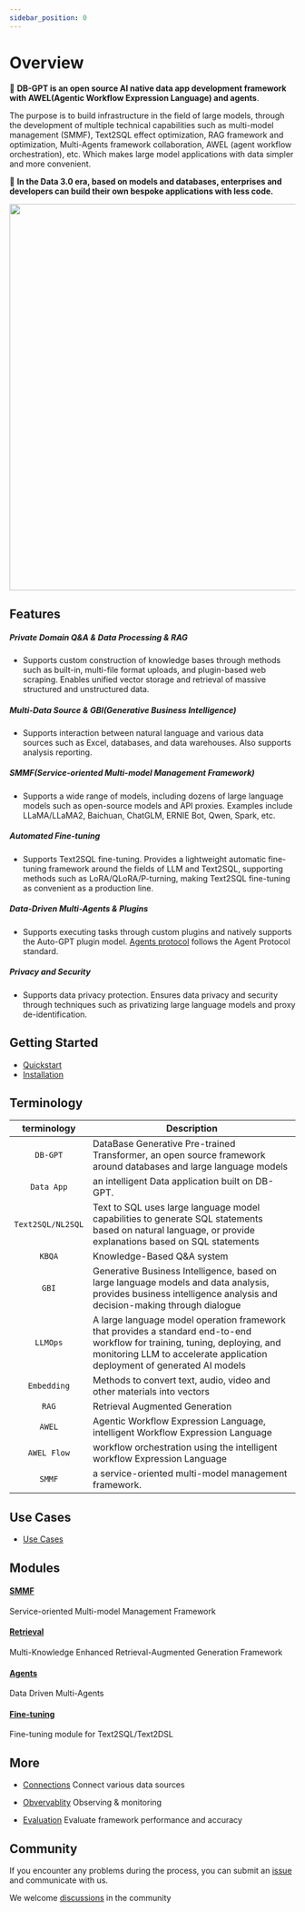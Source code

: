 ```yaml
---
sidebar_position: 0
---
```


# Overview

🤖 **DB-GPT is an open source AI native data app development framework with AWEL(Agentic Workflow Expression Language) and agents**. 

The purpose is to build infrastructure in the field of large models, through the development of multiple technical capabilities such as multi-model management (SMMF), Text2SQL effect optimization, RAG framework and optimization, Multi-Agents framework collaboration, AWEL (agent workflow orchestration), etc. Which makes large model applications with data simpler and more convenient.


🚀 **In the Data 3.0 era, based on models and databases, enterprises and developers can build their own bespoke applications with less code.**

<p align="left">
  <img src={'/img/dbgpt.png'} width="680px" />
</p>


## Features

##### Private Domain Q&A & Data Processing & RAG
- Supports custom construction of knowledge bases through methods such as built-in, multi-file format uploads, and plugin-based web scraping. Enables unified vector storage and retrieval of massive structured and unstructured data.

##### Multi-Data Source & GBI(Generative Business Intelligence)
- Supports interaction between natural language and various data sources such as Excel, databases, and data warehouses. Also supports analysis reporting. 

##### SMMF(Service-oriented Multi-model Management Framework)
- Supports a wide range of models, including dozens of large language models such as open-source models and API proxies. Examples include LLaMA/LLaMA2, Baichuan, ChatGLM, ERNIE Bot, Qwen, Spark, etc.

##### Automated Fine-tuning
- Supports Text2SQL fine-tuning. Provides a lightweight automatic fine-tuning framework around the fields of LLM and Text2SQL, supporting methods such as LoRA/QLoRA/P-turning, making Text2SQL fine-tuning as convenient as a production line.
##### Data-Driven Multi-Agents & Plugins
- Supports executing tasks through custom plugins and natively supports the Auto-GPT plugin model. [Agents protocol](https://agentprotocol.ai/) follows the Agent Protocol standard.

##### Privacy and Security
- Supports data privacy protection. Ensures data privacy and security through techniques such as privatizing large language models and proxy de-identification.

## Getting Started

 - [Quickstart](./quickstart.md)
 - [Installation](./installation)


## Terminology

| terminology          | Description                                                   |
|----------------------|---------------------------------------------------------------|
| <center> `DB-GPT`       </center>| DataBase Generative Pre-trained Transformer, an open source framework around databases and large language models |
|<center> `Data App` </center> | an intelligent Data application built on DB-GPT. |
| <center> `Text2SQL/NL2SQL`  </center>  | Text to SQL uses large language model capabilities to generate SQL statements based on natural language, or provide explanations based on SQL statements |
| <center>`KBQA`   </center>  | Knowledge-Based Q&A system |
| <center>`GBI`            </center>  | Generative Business Intelligence, based on large language models and data analysis, provides business intelligence analysis and decision-making through dialogue |
| <center>`LLMOps`   </center>  | A large language model operation framework that provides a standard end-to-end workflow for training, tuning, deploying, and monitoring LLM to accelerate application deployment of generated AI models |
|<center> `Embedding`  </center>   | Methods to convert text, audio, video and other materials into vectors |
|<center> `RAG`   </center>| Retrieval Augmented Generation |
|<center> `AWEL` </center> | Agentic Workflow Expression Language, intelligent Workflow Expression Language 
|<center> `AWEL Flow` </center> | workflow orchestration using the intelligent workflow Expression Language 
|<center> `SMMF` </center> | a service-oriented multi-model management framework. 

## Use Cases

- [Use Cases](./use_cases.md)

## Modules

#### [SMMF](./modules/smmf.md)
Service-oriented Multi-model Management Framework 

#### [Retrieval](./modules/rag.md)
Multi-Knowledge Enhanced Retrieval-Augmented Generation Framework

#### [Agents](./modules/agent.md)
Data Driven Multi-Agents

#### [Fine-tuning](./modules/fine_tuning.md)
Fine-tuning module for Text2SQL/Text2DSL


## More

- [Connections](./modules/connections.md) 
Connect various data sources

- [Obvervablity](./application/advanced_tutorial/observability.md)
Observing & monitoring

- [Evaluation](./modules/eval.md)
Evaluate framework performance and accuracy

## Community
If you encounter any problems during the process, you can submit an [issue](https://github.com/eosphoros-ai/DB-GPT/issues) and communicate with us.

We welcome [discussions](https://github.com/orgs/eosphoros-ai/discussions) in the community

